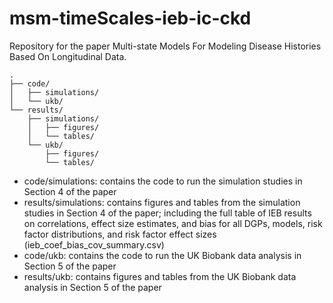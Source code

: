 ﻿# msm-timeScales-ieb-ic-ckd

Repository for the paper Multi-state Models For Modeling Disease Histories Based On Longitudinal Data.

```
.
├── code/
│   ├── simulations/
│   └── ukb/
└── results/
    ├── simulations/
    │   ├── figures/
    │   └── tables/
    └── ukb/
        ├── figures/
        └── tables/
```

- code/simulations: contains the code to run the simulation studies in Section 4 of the paper
- results/simulations: contains figures and tables from the simulation studies in Section 4 of the paper; including the full table of IEB results on correlations, effect size estimates, and bias for all DGPs, models, risk factor distributions, and risk factor effect sizes (ieb_coef_bias_cov_summary.csv)
- code/ukb: contains the code to run the UK Biobank data analysis in Section 5 of the paper
- results/ukb: contains figures and tables from the UK Biobank data analysis in Section 5 of the paper




